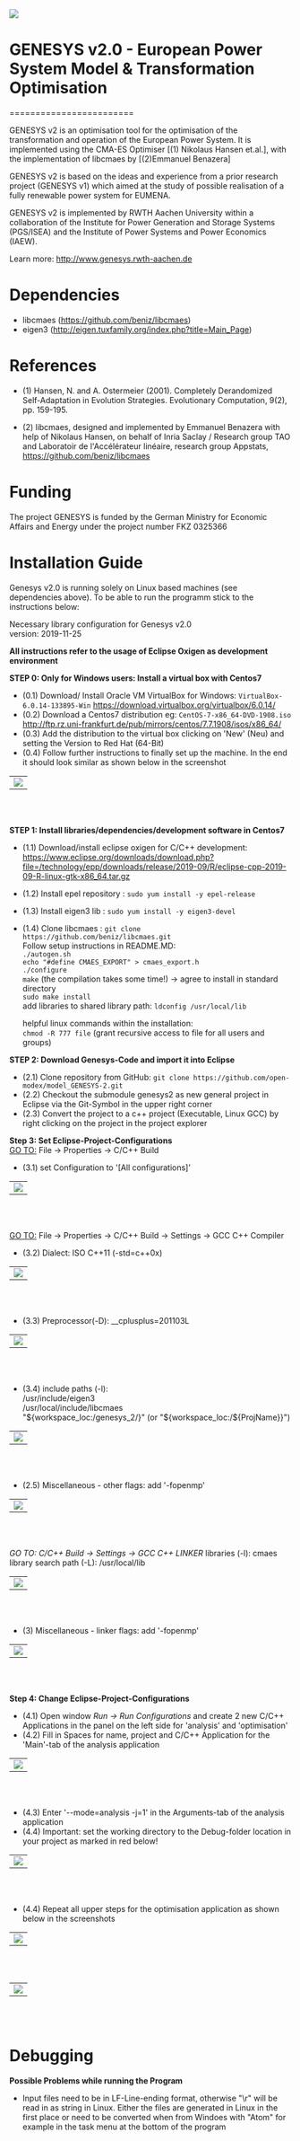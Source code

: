 <img src="/images/banner.png" />
<br/>

# GENESYS v2.0 - European Power System Model & Transformation Optimisation
========================

GENESYS v2 is an optimisation tool for the optimisation of the transformation and operation of the European Power System. It is implemented using the CMA-ES Optimiser [(1) Nikolaus Hansen et.al.], with the implementation of libcmaes by [(2)Emmanuel Benazera]

GENESYS v2 is based on the ideas and experience from a prior research project (GENESYS v1) which aimed at the study of possible realisation of a fully renewable power system for EUMENA.

GENESYS v2 is implemented by RWTH Aachen University within a collaboration of the Institute for Power Generation and Storage Systems (PGS/ISEA) and the Institute of Power Systems and Power Economics (IAEW).

Learn more: http://www.genesys.rwth-aachen.de

# Dependencies

- libcmaes  (https://github.com/beniz/libcmaes)
- eigen3 (http://eigen.tuxfamily.org/index.php?title=Main_Page)

# References

- (1) Hansen, N. and A. Ostermeier (2001). Completely Derandomized Self-Adaptation in Evolution Strategies. Evolutionary Computation, 9(2), pp. 159-195.

- (2) libcmaes,  designed and implemented by Emmanuel Benazera with help of Nikolaus Hansen, on behalf of Inria Saclay / Research group TAO and Laboratoir de l'Accélérateur linéaire, research group Appstats, https://github.com/beniz/libcmaes

# Funding
The project GENESYS is funded by the German Ministry for Economic Affairs and Energy under the project number FKZ 0325366


# Installation Guide
Genesys v2.0 is running solely on Linux based machines (see dependencies above). To be able to run the programm stick to the instructions below:

Necessary library configuration for Genesys v2.0<br/>
version: 2019-11-25

**All instructions refer to the usage of Eclipse Oxigen as development environment**

**STEP 0: Only for Windows users: Install a virtual box with Centos7**<br/>
- (0.1) Download/ Install Oracle VM VirtualBox for Windows: ```VirtualBox-6.0.14-133895-Win```  https://download.virtualbox.org/virtualbox/6.0.14/ <br/>
- (0.2) Download a Centos7 distribution eg: ```CentOS-7-x86_64-DVD-1908.iso``` 
http://ftp.rz.uni-frankfurt.de/pub/mirrors/centos/7.7.1908/isos/x86_64/<br/> 
- (0.3) Add the distribution to the virtual box clicking on 'New' (Neu) and setting the Version to Red Hat (64-Bit) <br/>
- (0.4) Follow further instructions to finally set up the machine. In the end it should look similar as shown below in the screenshot<br/>
<table><tr><td>
    <img src="/images/virtual box.PNG" />
</td></tr></table>
<br/>
<br/>


**STEP 1: Install libraries/dependencies/development software in Centos7** <br/>
- (1.1) Download/install eclipse oxigen for C/C++ development: https://www.eclipse.org/downloads/download.php?file=/technology/epp/downloads/release/2019-09/R/eclipse-cpp-2019-09-R-linux-gtk-x86_64.tar.gz
- (1.2) Install epel repository : ``` sudo yum install -y epel-release ``` <br/>
- (1.3) Install eigen3 lib : ```sudo yum install -y eigen3-devel``` <br/>
- (1.4) Clone libcmaes : ```git clone https://github.com/beniz/libcmaes.git``` <br/>
	Follow setup instructions in README.MD: <br/>
	```./autogen.sh``` <br/>
	```echo "#define CMAES_EXPORT" > cmaes_export.h``` <br/>
	```./configure``` <br/>
	```make``` (the compilation takes some time!) -> agree to install in standard directory <br/>
	```sudo make install``` <br/>
	add libraries to shared library path: ``` ldconfig /usr/local/lib ```
	
	helpful linux commands within the installation:<br/>
	```chmod -R 777 file```	(grant recursive access to file for all users and groups)


**STEP 2: Download Genesys-Code and import it into Eclipse**
- (2.1) Clone repository from GitHub: ```git clone https://github.com/open-modex/model_GENESYS-2.git```
- (2.2) Checkout the submodule genesys2 as new general project in Eclipse via the Git-Symbol in the upper right corner
- (2.3) Convert the project to a c++ project (Executable, Linux GCC) by right clicking on the project in the project explorer


**Step 3: Set Eclipse-Project-Configurations**<br/>
<ins>GO TO:</ins> File → Properties → C/C++ Build
- (3.1) set Configuration to '[All configurations]' 

<table><tr><td>
    <img src="/images/all_configs.PNG" />
</td></tr></table>
<br/>
<br/>

<ins>GO TO:</ins> File → Properties → C/C++ Build → Settings → GCC C++ Compiler
- (3.2) Dialect: ISO C++11 (-std=c++0x)

<table><tr><td>
    <img src="/images/dialect.PNG" />
</td></tr></table>
<br/>
<br/>

- (3.3) Preprocessor(-D): __cplusplus=201103L

<table><tr><td>
    <img src="/images/preprocessor.PNG" />
</td></tr></table>
<br/>
<br/>

- (3.4) include paths (-l):<br/>
/usr/include/eigen3<br/>
/usr/local/include/libcmaes<br/>
"${workspace_loc:/genesys_2/}" (or "${workspace_loc:/${ProjName}}")
				
<table><tr><td>
    <img src="/images/includes.PNG" />
</td></tr></table>
<br/>
<br/>
				
- (2.5) Miscellaneous - other flags: add '-fopenmp'

<table><tr><td>
    <img src="/images/miscellaneous_comp.PNG" />
</td></tr></table>
<br/>
<br/>

*GO TO: C/C++ Build → Settings → GCC C++ LINKER*
libraries (-l): cmaes
library search path (-L): /usr/local/lib

<table><tr><td>
    <img src="/images/libraries.PNG" />
</td></tr></table>
<br/>
<br/>

- (3) Miscellaneous - linker flags: add '-fopenmp'

<table><tr><td>
    <img src="/images/miscellaneous_link.PNG" />
</td></tr></table>
<br/>
<br/>


**Step 4: Change Eclipse-Project-Configurations**<br/>

- (4.1) Open window *Run → Run Configurations* and create 2 new C/C++ Applications in the panel on the left side for 'analysis' and 'optimisation'
- (4.2) Fill in Spaces for name, project and C/C++ Application for the 'Main'-tab of the analysis application
<table><tr><td>
    <img src="/images/config genesys analysis.PNG" />
</td></tr></table>
<br/>
<br/>

- (4.3) Enter '--mode=analysis -j=1' in the Arguments-tab of the analysis application
- (4.4) Important: set the working directory to the Debug-folder location in your project as marked in red below!
<table><tr><td>
    <img src="/images/config genesys analysis arguments neu.PNG" />
</td></tr></table>
<br/>
<br/>

- (4.4) Repeat all upper steps for the optimisation application as shown below in the screenshots
<table><tr><td>
    <img src="/images/config genesys optimise.PNG" />
</td></tr></table>
<br/>
<br/>

<table><tr><td>
    <img src="/images/config genesys optimise arguments neu.PNG" />
</td></tr></table>
<br/>
<br/>


# Debugging

**Possible Problems while running the Program**<br/>

- Input files need to be in LF-Line-ending format, otherwise "\r" will be read in as string in Linux. Either the files are generated in Linux in the first place or need to be converted when from Windoes with "Atom" for example in the task menu at the bottom of the program

